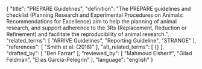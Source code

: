 {
  "title": "PREPARE Guidelines",
  "definition": "The PREPARE guidelines and checklist (Planning Research and Experimental Procedures on Animals: Recommendations for Excellence) aim to help the planning of animal research, and support adherence to the 3Rs (Replacement, Reduction or Refinement) and facilitate the reproducibility of animal research.",
  "related_terms": [
    "ARRIVE Guidelines",
    "Reporting Guideline",
    "STRANGE"
  ],
  "references": [
    "Smith et al. (2018)"
  ],
  "alt_related_terms": [
    {}
  ],
  "drafted_by": [
    "Ben Farrar"
  ],
  "reviewed_by": [
    "Mahmoud Elsherif",
    "Gilad Feldman",
    "Elias Garcia-Pelegrin"
  ],
  "language": "english"
}
